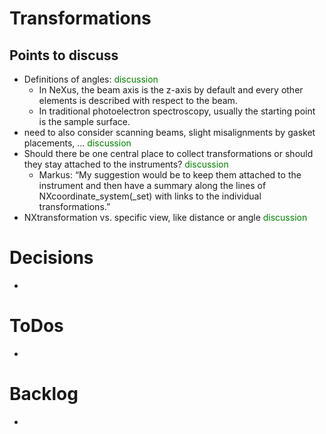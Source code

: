 
# Transformations

## Points to discuss
- Definitions of angles: <span style="color:green">discussion</span>
    - In NeXus, the beam axis is the z-axis by default and every other elements is described with respect to the beam.
    - In traditional photoelectron spectroscopy, usually the starting point is the sample surface.
- need to also consider scanning beams, slight misalignments by gasket placements, ... <span style="color:green">discussion</span>
- Should there be one central place to collect transformations or should they stay attached to the instruments? <span style="color:green">discussion</span>
    - Markus: “My suggestion would be to keep them attached to the instrument and then have a summary along the lines of NXcoordinate_system(_set) with links to the individual transformations.”
- NXtransformation vs. specific view, like distance or angle <span style="color:green">discussion</span>


# Decisions
- 

# ToDos
-


# Backlog
- 